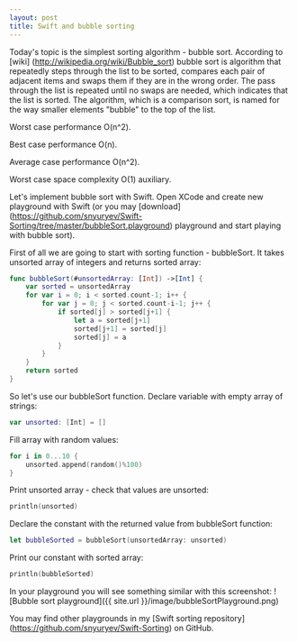 ```yaml
---
layout: post
title: Swift and bubble sorting
---
```


Today's topic is the simplest sorting algorithm - bubble sort. According to [wiki] (http://wikipedia.org/wiki/Bubble_sort) bubble sort is algorithm that repeatedly steps through the list to be sorted, compares each pair of adjacent items and swaps them if they are in the wrong order. The pass through the list is repeated until no swaps are needed, which indicates that the list is sorted. The algorithm, which is a comparison sort, is named for the way smaller elements "bubble" to the top of the list. 

Worst case performance O(n^2).

Best case performance	O(n).

Average case performance O(n^2).

Worst case space complexity O(1) auxiliary.

Let's implement bubble sort with Swift. Open XCode and create new playground with Swift (or you may [download] (https://github.com/snyuryev/Swift-Sorting/tree/master/bubbleSort.playground) playground and start playing with bubble sort). 

First of all we are going to start with sorting function - bubbleSort. It takes unsorted array of integers and returns sorted array:

``` swift
func bubbleSort(#unsortedArray: [Int]) ->[Int] {
    var sorted = unsortedArray
    for var i = 0; i < sorted.count-1; i++ {
        for var j = 0; j < sorted.count-i-1; j++ {
            if sorted[j] > sorted[j+1] {
                let a = sorted[j+1]
                sorted[j+1] = sorted[j]
                sorted[j] = a
            }
        }
    }
    return sorted
}
```

So let's use our bubbleSort function. Declare variable with empty array of strings:
``` swift
var unsorted: [Int] = []
```

Fill array with random values:
``` swift
for i in 0...10 {
    unsorted.append(random()%100)
}
```

Print unsorted array - check that values are unsorted:
``` swift
println(unsorted)
```

Declare the constant with the returned value from bubbleSort function:
``` swift
let bubbleSorted = bubbleSort(unsortedArray: unsorted)
```

Print our constant with sorted array:
``` swift
println(bubbleSorted)
```

In your playground you will see something similar with this screenshot:
![Bubble sort playground]({{ site.url }}/image/bubbleSortPlayground.png)

You may find other playgrounds in my [Swift sorting repository] (https://github.com/snyuryev/Swift-Sorting) on GitHub. 
